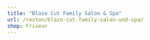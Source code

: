 ```yaml
---
title: "Blaze Cut Family Salon & Spa"
url: /reston/blaze-cut-family-salon-und-spa/
shop: Friseur
---
```

